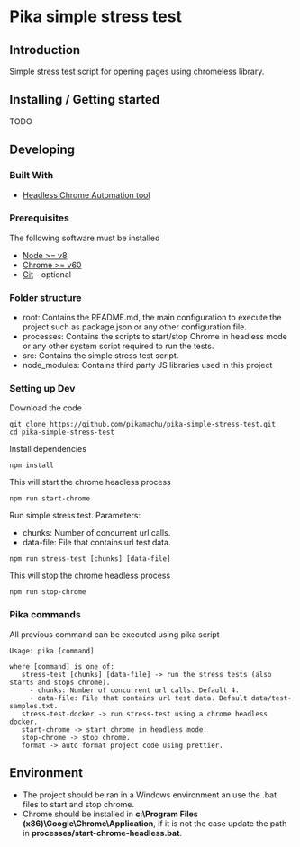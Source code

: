 # Pika simple stress test 

## Introduction

Simple stress test script for opening pages using chromeless library.

## Installing / Getting started 

TODO

## Developing 
 
### Built With
* [Headless Chrome Automation tool](https://github.com/graphcool/chromeless)

### Prerequisites
The following software must be installed
* [Node >= v8](https://nodejs.org/en/)
* [Chrome >= v60](https://www.google.com.mx/chrome/)
* [Git](https://git-scm.com/downloads) - optional

### Folder structure
* root: Contains the README.md, the main configuration to execute the project such as package.json or any other configuration file.
* processes: Contains the scripts to start/stop Chrome in headless mode or any other system script required to run the tests.
* src: Contains the simple stress test script.
* node_modules: Contains third party JS libraries used in this project

### Setting up Dev

Download the code
```
git clone https://github.com/pikamachu/pika-simple-stress-test.git
cd pika-simple-stress-test
```

Install dependencies
```
npm install
```
This will start the chrome headless process
```
npm run start-chrome
```

Run simple stress test.
Parameters:
- chunks: Number of concurrent url calls.
- data-file: File that contains url test data.
```
npm run stress-test [chunks] [data-file]
```

This will stop the chrome headless process
```
npm run stop-chrome
```

### Pika commands

All previous command can be executed using pika script

```shell
Usage: pika [command]

where [command] is one of:
   stress-test [chunks] [data-file] -> run the stress tests (also starts and stops chrome).
     - chunks: Number of concurrent url calls. Default 4.
     - data-file: File that contains url test data. Default data/test-samples.txt.
   stress-test-docker -> run stress-test using a chrome headless docker.
   start-chrome -> start chrome in headless mode.
   stop-chrome -> stop chrome.
   format -> auto format project code using prettier.
```

## Environment
* The project should be ran in a Windows environment an use the .bat files to start and stop chrome.
* Chrome should be installed in **c:\Program Files (x86)\Google\Chrome\Application**, if it is not the case update the path in **processes/start-chrome-headless.bat**.

